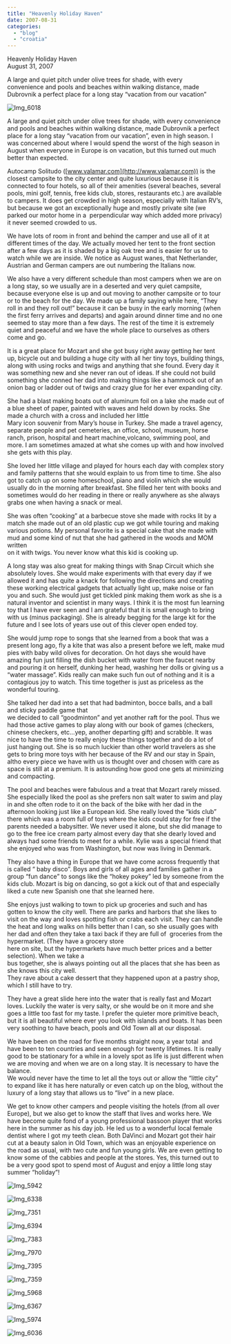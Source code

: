 ```yaml
---
title: "Heavenly Holiday Haven"
date: 2007-08-31
categories: 
  - "blog"
  - "croatia"
---
```


Heavenly Holiday Haven  
August 31, 2007

A large and quiet pitch under olive trees for shade, with every  
convenience and pools and beaches within walking distance, made  
Dubrovnik a perfect place for a long stay “vacation from our vacation”

<!--more-->

![Img_6018](https://pub-ac94b3f306b24c0dba4238943c97f2e1.r2.dev/photos/uncategorized/2008/02/27/img_6018.png)

A large and quiet pitch under olive trees for shade, with every convenience and pools and beaches within walking distance, made Dubrovnik a perfect place for a long stay “vacation from our vacation”, even in high season. I was concerned about where I would spend the worst of the high season in August when everyone in Europe is on vacation, but this turned out much better than expected.

Autocamp Solitudo ([www.valamar.com](http://www.valamar.com)) is the closest campsite to the city center and quite luxurious because it is connected to four hotels, so all of their amenities (several beaches, several pools, mini golf, tennis, free kids club, stores, restaurants etc.) are available to campers. It does get crowded in high season, especially with Italian RV’s, but because we got an exceptionally huge and mostly private site (we parked our motor home in a  perpendicular way which added more privacy) it never seemed crowded to us.

We have lots of room in front and behind the camper and use all of it at different times of the day. We actually moved her tent to the front section after a few days as it is shaded by a big oak tree and is easier for us to watch while we are inside. We notice as August wanes, that Netherlander, Austrian and German campers are out numbering the Italians now.

We also have a very different schedule than most campers when we are on a long stay, so we usually are in a deserted and very quiet campsite, because everyone else is up and out moving to another campsite or to tour or to the beach for the day. We made up a family saying while here, “They roll in and they roll out!” because it can be busy in the early morning (when the first ferry arrives and departs) and again around dinner time and no one seemed to stay more than a few days. The rest of the time it is extremely quiet and peaceful and we have the whole place to ourselves as others come and go.

It is a great place for Mozart and she got busy right away getting her tent up, bicycle out and building a huge city with all her tiny toys, building things, along with using rocks and twigs and anything that she found. Every day it was something new and she never ran out of ideas. If she could not build something she conned her dad into making things like a hammock out of an onion bag or ladder out of twigs and crazy glue for her ever expanding city.

She had a blast making boats out of aluminum foil on a lake she made out of a blue sheet of paper, painted with waves and held down by rocks. She made a church with a cross and included her little  
Mary icon souvenir from Mary’s house in Turkey. She made a travel agency, separate people and pet cemeteries, an office, school, museum, horse ranch, prison, hospital and heart machine,volcano, swimming pool, and more. I am sometimes amazed at what she comes up with and how involved  
she gets with this play.

She loved her little village and played for hours each day with complex story and family patterns that she would explain to us from time to time. She also got to catch up on some homeschool, piano and violin which she would usually do in the morning after breakfast. She filled her tent with books and sometimes would do her reading in there or really anywhere as she always grabs one when having a snack or meal.

She was often “cooking” at a barbecue stove she made with rocks lit by a match she made out of an old plastic cup we got while touring and making various potions. My personal favorite is a special cake that she made with mud and some kind of nut that she had gathered in the woods and MOM written  
on it with twigs. You never know what this kid is cooking up.

A long stay was also great for making things with Snap Circuit which she absolutely loves. She would make experiments with that every day if we allowed it and has quite a knack for following the directions and creating these working electrical gadgets that actually light up, make noise or fan you and such. She would just get tickled pink making them work as she is a natural inventor and scientist in many ways. I think it is the most fun learning toy that I have ever seen and I am grateful that it is small enough to bring with us (minus packaging). She is already begging for the large kit for the future and I see lots of years use out of this clever open ended toy.

She would jump rope to songs that she learned from a book that was a present long ago, fly a kite that was also a present before we left, make mud pies with baby wild olives for decoration. On hot days she would have amazing fun just filling the dish bucket with water from the faucet nearby and pouring it on herself, dunking her head, washing her dolls or giving us a “water massage”. Kids really can make such fun out of nothing and it is a contagious joy to watch. This time together is just as priceless as the wonderful touring.

She talked her dad into a set that had badminton, bocce balls, and a ball and sticky paddle game that  
we decided to call “goodminton” and yet another raft for the pool. Thus we had those active games to play along with our book of games (checkers, chinese checkers, etc...yep, another departing gift) and scrabble. It was nice to have the time to really enjoy these things together and do a lot of just hanging out. She is so much luckier than other world travelers as she gets to bring more toys with her because of the RV and our stay in Spain, altho every piece we have with us is thought over and chosen with care as space is still at a premium. It is astounding how good one gets at minimizing and compacting.

The pool and beaches were fabulous and a treat that Mozart rarely missed. She especially liked the pool as she prefers non salt water to swim and play in and she often rode to it on the back of the bike with her dad in the afternoon looking just like a European kid. She really loved the “kids club” there which was a room full of toys where the kids could stay for free if the parents needed a babysitter. We never used it alone, but she did manage to go to the free ice cream party almost every day that she dearly loved and always had some friends to meet for a while. Kylie was a special friend that she enjoyed who was from Washington, but now was living in Denmark.

They also have a thing in Europe that we have come across frequently that is called “ baby disco”. Boys and girls of all ages and families gather in a group “fun dance” to songs like the “hokey pokey” led by someone from the kids club. Mozart is big on dancing, so got a kick out of that and especially liked a cute new Spanish one that she learned here.

She enjoys just walking to town to pick up groceries and such and has gotten to know the city well. There are parks and harbors that she likes to visit on the way and loves spotting fish or crabs each visit. They can handle the heat and long walks on hills better than I can, so she usually goes with her dad and often they take a taxi back if they are full of  groceries from the hypermarket. (They have a grocery store  
here on site, but the hypermarkets have much better prices and a better selection). When we take a  
bus together, she is always pointing out all the places that she has been as she knows this city well.  
They rave about a cake dessert that they happened upon at a pastry shop, which I still have to try.

They have a great slide here into the water that is really fast and Mozart loves. Luckily the water is very salty, or she would be on it more and she goes a little too fast for my taste. I prefer the quieter more primitive beach, but it is all beautiful where ever you look with islands and boats. It has been very soothing to have beach, pools and Old Town all at our disposal.

We have been on the road for five months straight now, a year total  and have been to ten countries and seen enough for twenty lifetimes. It is really good to be stationary for a while in a lovely spot as life is just different when we are moving and when we are on a long stay. It is necessary to have the balance.  
We would never have the time to let all the toys out or allow the “little city” to expand like it has here naturally or even catch up on the blog, without the luxury of a long stay that allows us to “live” in a new place.

We get to know other campers and people visiting the hotels (from all over Europe), but we also get to know the staff that lives and works here. We have become quite fond of a young professional bassoon player that works here in the summer as his day job. He led us to a wonderful local female dentist where I got my teeth clean. Both DaVinci and Mozart got their hair cut at a beauty salon in Old Town, which was an enjoyable experience on the road as usual, with two cute and fun young girls. We are even getting to know some of the cabbies and people at the stores. Yes, this turned out to be a very good spot to spend most of August and enjoy a little long stay summer “holiday”!

  

![Img_5942](https://pub-ac94b3f306b24c0dba4238943c97f2e1.r2.dev/photos/uncategorized/2008/02/27/img_5942.png)

![Img_6338](https://pub-ac94b3f306b24c0dba4238943c97f2e1.r2.dev/photos/uncategorized/2008/02/27/img_6338.png)

![Img_7351](https://pub-ac94b3f306b24c0dba4238943c97f2e1.r2.dev/photos/uncategorized/2008/02/27/img_7351.png)

![Img_6394](https://pub-ac94b3f306b24c0dba4238943c97f2e1.r2.dev/photos/uncategorized/2008/02/27/img_6394.png)

![Img_7383](https://pub-ac94b3f306b24c0dba4238943c97f2e1.r2.dev/photos/uncategorized/2008/02/27/img_7383.png)

![Img_7970](https://pub-ac94b3f306b24c0dba4238943c97f2e1.r2.dev/photos/uncategorized/2008/02/27/img_7970.png)

![Img_7395](https://pub-ac94b3f306b24c0dba4238943c97f2e1.r2.dev/photos/uncategorized/2008/02/27/img_7395.png)

![Img_7359](https://pub-ac94b3f306b24c0dba4238943c97f2e1.r2.dev/photos/uncategorized/2008/02/27/img_7359.png)

![Img_5968](https://pub-ac94b3f306b24c0dba4238943c97f2e1.r2.dev/photos/uncategorized/2008/02/27/img_5968.png)

![Img_6367](https://pub-ac94b3f306b24c0dba4238943c97f2e1.r2.dev/photos/uncategorized/2008/02/27/img_6367.png)

![Img_5974](https://pub-ac94b3f306b24c0dba4238943c97f2e1.r2.dev/photos/uncategorized/2008/02/27/img_5974.png)

![Img_6036](https://pub-ac94b3f306b24c0dba4238943c97f2e1.r2.dev/photos/uncategorized/2008/02/27/img_6036.png)
